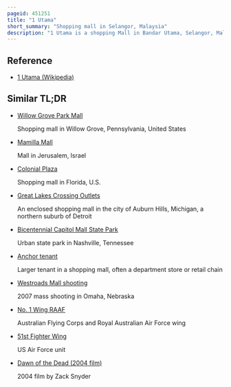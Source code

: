 ```yaml
---
pageid: 451251
title: "1 Utama"
short_summary: "Shopping mall in Selangor, Malaysia"
description: "1 Utama is a shopping Mall in Bandar Utama, Selangor, Malaysia, with an Area of 5,590,000 square Feet and containing 713 Stores. It is one of the largest Shopping Malls in Malaysia and the seventh-largest Shopping Mall in the World before Ioi City Mall in Putrajaya surpassed it in 2022. The first Phase of the Mall now known as old Wing was opened in September 1995. With the Increase in Customer Traffic and Demand for retail Spaces inside the Mall, a second Phase called 'New Wing' was added in 2003."
---
```


## Reference

- [1 Utama (Wikipedia)](https://en.wikipedia.org/?curid=451251)

## Similar TL;DR

- [Willow Grove Park Mall](/tldr/en/willow-grove-park-mall)

  Shopping mall in Willow Grove, Pennsylvania, United States

- [Mamilla Mall](/tldr/en/mamilla-mall)

  Mall in Jerusalem, Israel

- [Colonial Plaza](/tldr/en/colonial-plaza)

  Shopping mall in Florida, U.S.

- [Great Lakes Crossing Outlets](/tldr/en/great-lakes-crossing-outlets)

  An enclosed shopping mall in the city of Auburn Hills, Michigan, a northern suburb of Detroit

- [Bicentennial Capitol Mall State Park](/tldr/en/bicentennial-capitol-mall-state-park)

  Urban state park in Nashville, Tennessee

- [Anchor tenant](/tldr/en/anchor-tenant)

  Larger tenant in a shopping mall, often a department store or retail chain

- [Westroads Mall shooting](/tldr/en/westroads-mall-shooting)

  2007 mass shooting in Omaha, Nebraska

- [No. 1 Wing RAAF](/tldr/en/no-1-wing-raaf)

  Australian Flying Corps and Royal Australian Air Force wing

- [51st Fighter Wing](/tldr/en/51st-fighter-wing)

  US Air Force unit

- [Dawn of the Dead (2004 film)](/tldr/en/dawn-of-the-dead-2004-film)

  2004 film by Zack Snyder
